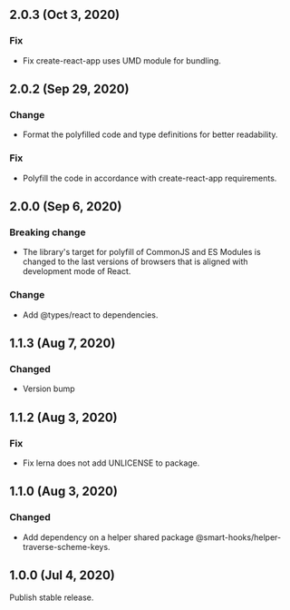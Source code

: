 ## 2.0.3 (Oct 3, 2020)

### Fix

- Fix create-react-app uses UMD module for bundling.

## 2.0.2 (Sep 29, 2020)

### Change

- Format the polyfilled code and type definitions for better readability.

### Fix

- Polyfill the code in accordance with create-react-app requirements.

## 2.0.0 (Sep 6, 2020)

### Breaking change

- The library's target for polyfill of CommonJS and ES Modules is changed to the last versions of
  browsers that is aligned with development mode of React.

### Change

- Add @types/react to dependencies.

## 1.1.3 (Aug 7, 2020)

### Changed

- Version bump

## 1.1.2 (Aug 3, 2020)

### Fix

- Fix lerna does not add UNLICENSE to package.

## 1.1.0 (Aug 3, 2020)

### Changed

- Add dependency on a helper shared package @smart-hooks/helper-traverse-scheme-keys.

## 1.0.0 (Jul 4, 2020)

Publish stable release.
